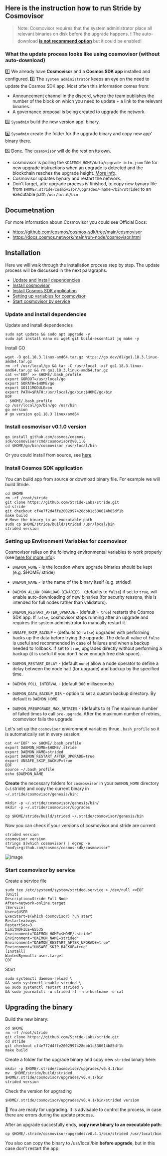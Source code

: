 ## Here is the instruction how to run Stride by Cosmovisor
> Note: Cosmovisor requires that the system administrator place all relevant binaries on disk before the upgrade happens.
> ❗️ The auto-download **[is not recommend option](https://github.com/cosmos/cosmos-sdk/tree/main/cosmovisor#auto-download)** but it could be enabled!
   
### What the update process looks like using cosmovisor (without auto-download)
1️⃣ We already have **Cosmovisor** and a **Cosmos SDK app** installed and configured.
2️⃣ The `system administrator` keeps an eye on the need to update the Cosmos SDK app. Most often this information comes from:
  - Announcement channel in the discord, where the team publishes the number of the block on which you need to update + a link to the relevant binaries.
  -  A governance proposal is being created to upgrade the network.

3️⃣ `Sysadmin` build the new version app' binary.

4️⃣ `Sysadmin` create the folder for the upgrade binary and copy new app' binary there.

5️⃣ Done. The `cosmovisor` will do the rest on its own.
  -  cosmovisor is polling the `$DAEMON_HOME/data/upgrade-info.json` file for new upgrade instructions when an upgrade is detected and the blockchain reaches the upgrade height. [More info](https://github.com/cosmos/cosmos-sdk/tree/main/cosmovisor#detecting-upgrades).
  -  Cosmovisor updates bynary and restart the network.
  -  Don't forget, afte upgrade process is finished, to copy new bynary file from `$HOME/.stride/cosmovisor/upgrades/<name>/bin/strided` to an executable path `/usr/local/bin`
## Documetnation
For more information aboun Cosmovisor you could see Official Docs:
- https://github.com/cosmos/cosmos-sdk/tree/main/cosmovisor
- https://docs.cosmos.network/main/run-node/cosmovisor.html

## Installation
Here we will walk through the installation process step by step. The update process will be discussed in the next paragraphs.
- [Update and install dependencies](https://github.com/AlexToTheSun/Cosmos_Quick_Wiki/blob/main/Cosmovisor.md#update-and-install-dependencies)
- [Install cosmovisor](https://github.com/AlexToTheSun/Cosmos_Quick_Wiki/blob/main/Cosmovisor.md#install-cosmovisor-v010-version)
- [Install Cosmos SDK application](https://github.com/AlexToTheSun/Cosmos_Quick_Wiki/blob/main/Cosmovisor.md#install-cosmos-sdk-application)
- [Setting up variables for cosmovisor](https://github.com/AlexToTheSun/Cosmos_Quick_Wiki/blob/main/Cosmovisor.md#lets-set-variables-for-cosmovisor)
- [Start cosmovisor by service](https://github.com/AlexToTheSun/Cosmos_Quick_Wiki/blob/main/Cosmovisor.md#start-cosmovisor-by-service)
### Update and install dependencies
Update and install dependencies
```
sudo apt update && sudo apt upgrade -y
sudo apt install nano mc wget git build-essential jq make -y
```
Install GO
```
wget -O go1.18.3.linux-amd64.tar.gz https://go.dev/dl/go1.18.3.linux-amd64.tar.gz
rm -rf /usr/local/go && tar -C /usr/local -xzf go1.18.3.linux-amd64.tar.gz && rm go1.18.3.linux-amd64.tar.gz
cat <<'EOF' >> $HOME/.bash_profile
export GOROOT=/usr/local/go
export GOPATH=$HOME/go
export GO111MODULE=on
export PATH=$PATH:/usr/local/go/bin:$HOME/go/bin
EOF
. $HOME/.bash_profile
cp /usr/local/go/bin/go /usr/bin
go version
# go version go1.18.3 linux/amd64
```
### Install cosmovisor v0.1.0 version
```
go install github.com/cosmos/cosmos-sdk/cosmovisor/cmd/cosmovisor@v0.1.0
cd $HOME/go/bin/cosmovisor /usr/local/bin
```
Or you could install from source, see [here](https://github.com/cosmos/cosmos-sdk/tree/main/cosmovisor#installation).

### Install Cosmos SDK application
You can build app from source or download binary file. For example we will build Stride.
```
cd $HOME
rm -rf /root/stride
git clone https://github.com/Stride-Labs/stride.git
cd stride
git checkout cf4e7f2d4ffe2002997428dbb1c530614b85df1b
make build
# Move the binary to an executable path
sudo cp $HOME/stride/build/strided /usr/local/bin
strided version
```
### Setting up Environment Variables for cosmovisor
Cosmovisor relies on the following environmental variables to work properly (see [here for more info](https://github.com/cosmos/cosmos-sdk/tree/main/cosmovisor#command-line-arguments-and-environment-variables)):
- `DAEMON_HOME` - is the location where upgrade binaries should be kept (e.g. $HOME/.stride)
- `DAEMON_NAME` - is the name of the binary itself (e.g. strided)

- `DAEMON_ALLOW_DOWNLOAD_BINARIES` - (defaults to `false`)  if set to `true`, will enable auto-downloading of new binaries (for security reasons, this is intended for full nodes rather than validators).
- `DAEMON_RESTART_AFTER_UPGRADE` - (default = `true`) restarts the Cosmos SDK app. If `false`, cosmovisor stops running after an upgrade and requires the system administrator to manually restart it.
- `UNSAFE_SKIP_BACKUP` - (defaults to `false`) upgrades with performing backs up the data before trying the upgrade. The default value of `false` is useful and recommended in case of failures and when a backup needed to rollback.  If set to `true`, upgrades directly without performing a backup (it is usefull if you don't have enough free disk space). 

- `DAEMON_RESTART_DELAY` - (default `none`) allow a node operator to define a delay between the node halt (for upgrade) and backup by the specified time.
- `DAEMON_POLL_INTERVAL` - (default `300` milliseconds)
- `DAEMON_DATA_BACKUP_DIR`  - option to set a custom backup directory. By default is `DAEMON_HOME`
- `DAEMON_PREUPGRADE_MAX_RETRIES` -  (defaults to `0`) The maximum number of failed times to call `pre-upgrade`. After the maximum number of retries, cosmovisor fails the upgrade.

Let's set up the `cosmovisor` environment variables thrue `.bash_profile` so it is automatically set in every session:
```
cat <<'EOF' >> $HOME/.bash_profile
export DAEMON_HOME=$HOME/.stride
export DAEMON_NAME=strided
export DAEMON_RESTART_AFTER_UPGRADE=true
export UNSAFE_SKIP_BACKUP=true
EOF
source ~/.bash_profile
echo $DAEMON_NAME
```

**Create** the necessary folders for `cosmosvisor` in your `DAEMON_HOME` directory (~/.stride) and copy the current binary in `~/.stride/cosmovisor/genesis/bin`:
```
mkdir -p ~/.stride/cosmovisor/genesis/bin/
mkdir -p ~/.stride/cosmovisor/upgrades

cp $HOME/stride/build/strided ~/.stride/cosmovisor/genesis/bin
```
Now you can check if your versions of cosmovisor and stride are current:
```
strided version
cosmovisor version
strings $(which cosmovisor) | egrep -e "mod\s+github.com/cosmos/cosmos-sdk/cosmovisor"
```
![image](https://user-images.githubusercontent.com/30211801/185399388-5f7a558e-efa8-4635-8643-cab7acc475ed.png)

### Start cosmovisor by service
Create a service file
```
sudo tee /etc/systemd/system/strided.service > /dev/null <<EOF  
[Unit]
Description=Stride Full Node
After=network-online.target
[Service]
User=$USER
ExecStart=$(which cosmovisor) run start
Restart=always
RestartSec=3
LimitNOFILE=65535
Environment="DAEMON_HOME=$HOME/.stride"
Environment="DAEMON_NAME=strided"
Environment="DAEMON_RESTART_AFTER_UPGRADE=true"
Environment="UNSAFE_SKIP_BACKUP=true"
[Install]
WantedBy=multi-user.target
EOF
```
Start
```
sudo systemctl daemon-reload \
&& sudo systemctl enable strided \
&& sudo systemctl restart strided \
&& sudo journalctl -u strided -f --no-hostname -o cat
```

## Upgrading the binary

Build the new binary:
```
cd $HOME
rm -rf /root/stride
git clone https://github.com/Stride-Labs/stride.git
cd stride
git checkout cf4e7f2d4ffe2002997428dbb1c530614b85df1b
make build
```
 Create a folder for the upgrade binary and copy new `strided` binary here:
```
mkdir -p $HOME/.stride/cosmovisor/upgrades/v0.4.1/bin
mv  $HOME/stride/build/strided $HOME/.stride/cosmovisor/upgrades/v0.4.1/bin
strided version
```
 Check the version for upgrading
 ```
 $HOME/.stride/cosmovisor/upgrades/v0.4.1/bin/strided version
 ```
 🎉 You are ready for upgrading. It is advisable to control the process, in case there are errors during the update process. 
 
 After an upgrade succesfully ends, **copy new binary to an executable path**:
 ```
cp $HOME/.stride/cosmovisor/upgrades/v0.4.1/bin/strided /usr/local/bin
 ```
You also can copy the binary to /usr/local/bin **before upgrade**, but in this case don't restart the app.
